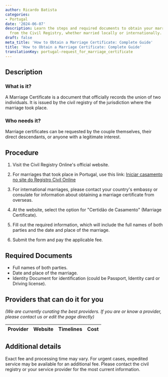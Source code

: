 ```yaml
---
author: Ricardo Batista
categories:
- Portugal
date: '2024-06-07'
description: Learn the steps and required documents to obtain your marriage certificate
  from the Civil Registry, whether married locally or internationally.
draft: false
meta_title: 'How to Obtain a Marriage Certificate: Complete Guide'
title: 'How to Obtain a Marriage Certificate: Complete Guide'
translationKey: portugal-request_for_marriage_certificate
---
```


## Description
### What is it?
A Marriage Certificate is a document that officially records the union of two individuals. It is issued by the civil registry of the jurisdiction where the marriage took place.

### Who needs it?
Marriage certificates can be requested by the couple themselves, their direct descendants, or anyone with a legitimate interest.

## Procedure
1. Visit the Civil Registry Online's official website.
  1. For marriages that took place in Portugal, use this link: [Iniciar casamento no site do Registro Civil Online](https://www.civilonline.mj.pt/CivilOnline/Casamento/legislacao.jsp)
  2. For international marriages, please contact your country's embassy or consulate for information about obtaining a marriage certificate from overseas.

2. At the website, select the option for "Certidão de Casamento" (Marriage Certificate).

3. Fill out the required information, which will include the full names of both parties and the date and place of the marriage. 

4. Submit the form and pay the applicable fee.

## Required Documents
- Full names of both parties.
- Date and place of the marriage.
- Identity Document for identification (could be Passport, Identity card or Driving license).

## Providers that can do it for you

_(We are currently curating the best providers. If you are or know a provider, please contact us or edit the page directly)_

| Provider        |     Website     |     Timelines    |       Cost      |
| --------------- | --------------- |  :-------------: | :-------------: |

## Additional details
Exact fee and processing time may vary. For urgent cases, expedited service may be available for an additional fee. Please contact the civil registry or your service provider for the most current information.
